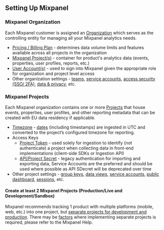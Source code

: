 ## Setting Up Mixpanel

### Mixpanel Organization
Each Mixpanel customer is assigned an [Organization](https://help.mixpanel.com/hc/en-us/articles/360020461952#organizations-introduction) which serves as the controlling entity for managing all your Mixpanel analytics needs.

- [Pricing / Billing Plan](https://help.mixpanel.com/hc/en-us/categories/115000963103#billing-and-plans) - determines data volume limits and features available across all projects in the organization
- [Mixpanel Project(s)](https://help.mixpanel.com/hc/en-us/categories/115000963103#project-configuration) - container for product's analytics data (events, properties, user profiles, reports, etc.)
- [User Account(s)](https://help.mixpanel.com/hc/en-us/categories/115000963103#account-and-organization) - used to sign into Mixpanel given the appropriate role for organization and project level access
- Other organization settings - [teams](https://help.mixpanel.com/hc/en-us/articles/360020731831-Create-and-Manage-Teams), [service accounts](https://developer.mixpanel.com/reference/service-accounts), [access security (SSO/ 2FA)](https://help.mixpanel.com/hc/en-us/categories/115000963103#access-and-security), [data & privacy](https://help.mixpanel.com/hc/en-us/sections/115001299023-Data-Security-and-Privacy), etc.

### Mixpanel Projects
Each Mixpanel organization contains one or more [Projects](https://help.mixpanel.com/hc/en-us/articles/115004505106-Create-and-Manage-Projects) that house events, properties, user profiles, and other reporting metadata that can be created with EU data residency if applicable.

- [Timezone](https://help.mixpanel.com/hc/en-us/articles/115004547203-Manage-Timezones-for-Projects-in-Mixpanel) - [dates](https://help.mixpanel.com/hc/en-us/articles/115004547063#date) (including timestamps) are ingested in UTC and converted to the project’s configured timezone for reporting. 
- Access Keys
  - [Project Token](https://help.mixpanel.com/hc/en-us/articles/115004502806) - used solely for ingestion to identify (not authenticate) a project when collecting data in front-end implementations (client-side SDKs or Ingestion API)
  - [API/Project Secret](https://help.mixpanel.com/hc/en-us/articles/115004490503#api-secret) - legacy authentication for importing and exporting data, Service Accounts are the preferred and should be used where possible as API SDecret will be deprecated over time
- Other project settings - [group keys](https://help.mixpanel.com/hc/en-us/articles/360025333632#implementation), [data views](https://help.mixpanel.com/hc/en-us/articles/360043782572), [service accounts](https://developer.mixpanel.com/reference/service-accounts), [public dashboard](https://help.mixpanel.com/hc/en-us/articles/4402022733844), [sessions](https://help.mixpanel.com/hc/en-us/articles/115004695223), etc.

#### Create at least 2 Mixpanel Projects (Production/Live and Development/Sandbox)
Mixpanel recommends tracking 1 product with multiple platforms (mobile, web, etc.) into one project, but [separate projects for development and production](https://help.mixpanel.com/hc/en-us/articles/360001354886-Automatically-Separate-Development-Data). There may be [factors](https://help.mixpanel.com/hc/en-us/articles/115004491683-When-To-Use-Multiple-Projects#factors-to-consider) where implementing separate projects is required, please refer to the Mixpanel Help.
